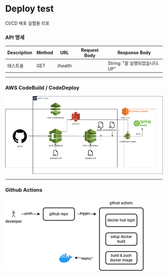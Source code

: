 # Deploy test
CI/CD 배포 실험용 리포

### API 명세
| Description | Method | URL     | Request Body           | Response Body |
|------------|--------|---------|------------------------|---------------|
| 테스트용       | GET         | /health |                 | String: "잘 실행되었습니다. UP" |
---
### AWS CodeBuild / CodeDeploy

![workflowchart.png](img/aws%20cicd%20flow.png)

---
### Github Actions

![github actions flow.png](img/github%20actions%20flow.png)
